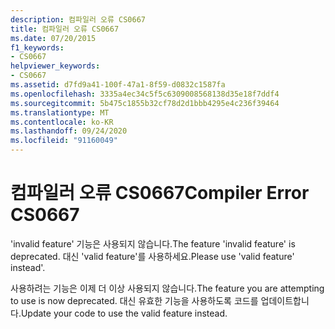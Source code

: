 ```yaml
---
description: 컴파일러 오류 CS0667
title: 컴파일러 오류 CS0667
ms.date: 07/20/2015
f1_keywords:
- CS0667
helpviewer_keywords:
- CS0667
ms.assetid: d7fd9a41-100f-47a1-8f59-d0832c1587fa
ms.openlocfilehash: 3335a4ec34c5f5c6309008568138d35e18f7ddf4
ms.sourcegitcommit: 5b475c1855b32cf78d2d1bbb4295e4c236f39464
ms.translationtype: MT
ms.contentlocale: ko-KR
ms.lasthandoff: 09/24/2020
ms.locfileid: "91160049"
---
```

# <a name="compiler-error-cs0667"></a><span data-ttu-id="a0b02-103">컴파일러 오류 CS0667</span><span class="sxs-lookup"><span data-stu-id="a0b02-103">Compiler Error CS0667</span></span>

<span data-ttu-id="a0b02-104">'invalid feature' 기능은 사용되지 않습니다.</span><span class="sxs-lookup"><span data-stu-id="a0b02-104">The feature 'invalid feature' is deprecated.</span></span> <span data-ttu-id="a0b02-105">대신 'valid feature'를 사용하세요.</span><span class="sxs-lookup"><span data-stu-id="a0b02-105">Please use 'valid feature' instead'.</span></span>  
  
 <span data-ttu-id="a0b02-106">사용하려는 기능은 이제 더 이상 사용되지 않습니다.</span><span class="sxs-lookup"><span data-stu-id="a0b02-106">The feature you are attempting to use is now deprecated.</span></span> <span data-ttu-id="a0b02-107">대신 유효한 기능을 사용하도록 코드를 업데이트합니다.</span><span class="sxs-lookup"><span data-stu-id="a0b02-107">Update your code to use the valid feature instead.</span></span>
